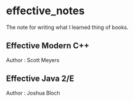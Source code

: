 # effective_notes

The note for writing what I learned thing of books.

## Effective Modern C++
Author : Scott Meyers

## Effective Java 2/E
Author : Joshua Bloch


